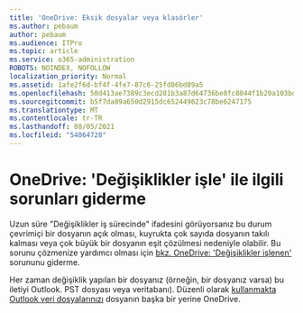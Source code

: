 ```yaml
---
title: 'OneDrive: Eksik dosyalar veya klasörler'
ms.author: pebaum
author: pebaum
ms.audience: ITPro
ms.topic: article
ms.service: o365-administration
ROBOTS: NOINDEX, NOFOLLOW
localization_priority: Normal
ms.assetid: 1afe2f6d-bf4f-4fe7-87c6-25fd86bd89a5
ms.openlocfilehash: 50d413ae7389c3ecd281b3a87d64736be8fc8044f1b20a103bd3f45c97473502
ms.sourcegitcommit: b5f7da89a650d2915dc652449623c78be6247175
ms.translationtype: MT
ms.contentlocale: tr-TR
ms.lasthandoff: 08/05/2021
ms.locfileid: "54064728"
---
```

# <a name="onedrive-troubleshoot-processing-changes"></a>OneDrive: 'Değişiklikler işle' ile ilgili sorunları giderme

Uzun süre "Değişiklikler iş sürecinde" ifadesini görüyorsanız bu durum çevrimiçi bir dosyanın açık olması, kuyrukta çok sayıda dosyanın takılı kalması veya çok büyük bir dosyanın eşit çözülmesi nedeniyle olabilir. Bu sorunu çözmenize yardımcı olması için [bkz. OneDrive: 'Değişiklikler işlenen'](https://support.office.com/article/onedrive-is-stuck-on-processing-changes-b386b813-9b66-4e47-8c4c-2b45533edccd) sorununu giderme.

Her zaman değişiklik yapılan bir dosyanız (örneğin, bir dosyanız varsa) bu iletiyi Outlook. PST dosyası veya veritabanı). Düzenli olarak [kullanmakta Outlook veri dosyalarınızı](https://support.office.com/article/how-to-remove-an-outlook-pst-data-file-from-onedrive-b6b9e522-59bd-40f7-949f-168d0aa9b38e) dosyanın başka bir yerine OneDrive.
